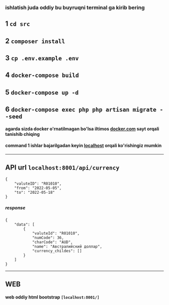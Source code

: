 ### ishlatish juda oddiy bu buyruqni terminal ga kirib bering
## 1 `cd src`

## 2 `composer install`

## 3 `cp .env.example .env`

## 4 `docker-compose build`

## 5 `docker-compose up -d`

## 6 `docker-compose exec php php artisan migrate --seed`

#### agarda sizda docker o'rnatilmagan bo'lsa iltimos [docker.com](https://docs.docker.com) sayt orqali tanishib chiqing
#### command 1 ishlar bajarilgadan keyin [localhost](http://127.0.0.1:8001) orqali ko'rishingiz mumkin
--- --- ---------------------------------------
## API url ```localhost:8001/api/currency```
```
{
	"valuteID": "R01010",
	"from": "2022-05-05",
	"to": "2022-05-18"
}
```

##### response
```
{
	"data": [
		{
			"valuteId": "R01010",
			"numCode": 36,
			"charCode": "AUD",
			"name": "Австралийский доллар",
			"currency_childes": []
		}
	]
}
```

--- ------------------
## WEB 

#### web oddiy html bootstrap ```[localhost:8001/]```
